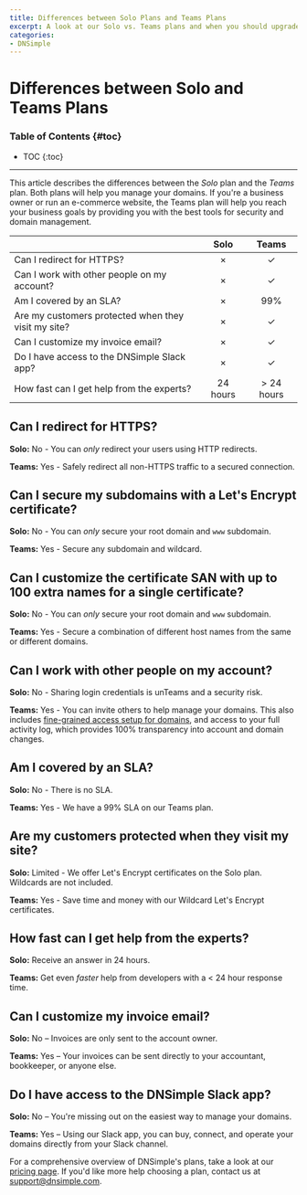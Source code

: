 ```yaml
---
title: Differences between Solo Plans and Teams Plans
excerpt: A look at our Solo vs. Teams plans and when you should upgrade.
categories:
- DNSimple
---
```


# Differences between Solo and Teams Plans

### Table of Contents {#toc}

* TOC
{:toc}

---

This article describes the differences between the *Solo* plan and the *Teams* plan. Both plans will help you manage your domains. If you're a business owner or run an e-commerce website, the Teams plan will help you reach your business goals by providing you with the best tools for security and domain management.

| | Solo | Teams |
|---|:---:|:--:|
| Can I redirect for HTTPS? | × | ✓ |
| Can I work with other people on my account? | × | ✓ |
| Am I covered by an SLA? | × | 99% |
| Are my customers protected when they visit my site? | × | ✓ |
| Can I customize my invoice email? | × | ✓ |
| Do I have access to the DNSimple Slack app? | × | ✓ |
| How fast can I get help from the experts? | 24 hours | > 24 hours |

## Can I redirect for HTTPS?

**Solo:** No - You can *only* redirect your users using HTTP redirects.

**Teams:** Yes - Safely redirect all non-HTTPS traffic to a secured connection.

## Can I secure my subdomains with a Let's Encrypt certificate?

**Solo:** No - You can *only* secure your root domain and `www` subdomain.

**Teams:** Yes - Secure any subdomain and wildcard.

## Can I customize the certificate SAN with up to 100 extra names for a single certificate?

**Solo:** No - You can *only* secure your root domain and `www` subdomain.

**Teams:** Yes - Secure a combination of different host names from the same or different domains.

## Can I work with other people on my account?

**Solo:** No - Sharing login credentials is unTeams and a security risk.

**Teams:** Yes - You can invite others to help manage your domains. This also includes [fine-grained access setup for domains](/articles/domain-access-control), and access to your full activity log, which provides 100% transparency into account and domain changes.

## Am I covered by an SLA?

**Solo:** No - There is no SLA.

**Teams:** Yes - We have a 99% SLA on our Teams plan.

## Are my customers protected when they visit my site?

**Solo:** Limited - We offer Let's Encrypt certificates on the Solo plan. Wildcards are not included.

**Teams:** Yes - Save time and money with our Wildcard Let's Encrypt certificates.

## How fast can I get help from the experts?

**Solo:** Receive an answer in 24 hours.

**Teams:** Get even *faster* help from developers with a < 24 hour response time.

## Can I customize my invoice email?

**Solo:** No – Invoices are only sent to the account owner.

**Teams:** Yes – Your invoices can be sent directly to your accountant, bookkeeper, or anyone else.

## Do I have access to the DNSimple Slack app?

**Solo:** No – You're missing out on the easiest way to manage your domains.

**Teams:** Yes – Using our Slack app, you can buy, connect, and operate your domains directly from your Slack channel.

For a comprehensive overview of DNSimple's plans, take a look at our [pricing page](https://dnsimple.com/pricing). If you'd like more help choosing a plan, contact us at [support@dnsimple.com](mailto:support@dnsimple.com).
